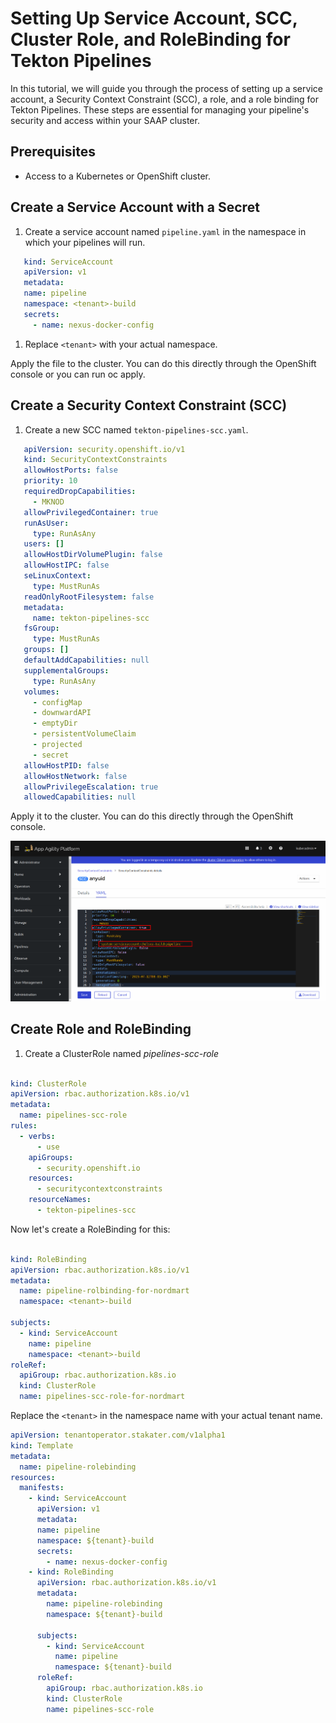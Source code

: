 # Setting Up Service Account, SCC, Cluster Role, and RoleBinding for Tekton Pipelines

In this tutorial, we will guide you through the process of setting up a service account, a Security Context Constraint (SCC), a role, and a role binding for Tekton Pipelines. These steps are essential for managing your pipeline's security and access within your SAAP cluster.

## Prerequisites

- Access to a Kubernetes or OpenShift cluster.

## Create a Service Account with a Secret

1. Create a service account named `pipeline.yaml` in the namespace in which your pipelines will run.

```yaml
   kind: ServiceAccount
   apiVersion: v1
   metadata:
   name: pipeline
   namespace: <tenant>-build
   secrets:
     - name: nexus-docker-config
```

1. Replace `<tenant>` with your actual namespace.

Apply the file to the cluster. You can do this directly through the OpenShift console or you can run oc apply.

## Create a Security Context Constraint (SCC)

1. Create a new SCC named `tekton-pipelines-scc.yaml`.

```yaml
   apiVersion: security.openshift.io/v1
   kind: SecurityContextConstraints
   allowHostPorts: false
   priority: 10
   requiredDropCapabilities:
     - MKNOD
   allowPrivilegedContainer: true
   runAsUser:
     type: RunAsAny
   users: []
   allowHostDirVolumePlugin: false
   allowHostIPC: false
   seLinuxContext:
     type: MustRunAs
   readOnlyRootFilesystem: false
   metadata:
     name: tekton-pipelines-scc
   fsGroup:
     type: MustRunAs
   groups: []
   defaultAddCapabilities: null
   supplementalGroups:
     type: RunAsAny
   volumes:
     - configMap
     - downwardAPI
     - emptyDir
     - persistentVolumeClaim
     - projected
     - secret
   allowHostPID: false
   allowHostNetwork: false
   allowPrivilegeEscalation: true
   allowedCapabilities: null
```

Apply it to the cluster. You can do this directly through the OpenShift console.
  
   ![SCC](images/allowpriv.png)

## Create Role and RoleBinding

1. Create a ClusterRole named *pipelines-scc-role*

```yaml

kind: ClusterRole
apiVersion: rbac.authorization.k8s.io/v1
metadata:
  name: pipelines-scc-role
rules:
  - verbs:
      - use
    apiGroups:
      - security.openshift.io
    resources:
      - securitycontextconstraints
    resourceNames:
      - tekton-pipelines-scc

```

Now let's create a RoleBinding for this:

```yaml

kind: RoleBinding
apiVersion: rbac.authorization.k8s.io/v1
metadata:
  name: pipeline-rolbinding-for-nordmart
  namespace: <tenant>-build

subjects:
  - kind: ServiceAccount
    name: pipeline
    namespace: <tenant>-build
roleRef:
  apiGroup: rbac.authorization.k8s.io
  kind: ClusterRole
  name: pipelines-scc-role-for-nordmart

```

Replace the `<tenant>` in the namespace name with your actual tenant name.

```yaml
apiVersion: tenantoperator.stakater.com/v1alpha1
kind: Template
metadata:
  name: pipeline-rolebinding
resources:
  manifests:
    - kind: ServiceAccount
      apiVersion: v1
      metadata:
      name: pipeline
      namespace: ${tenant}-build
      secrets:
        - name: nexus-docker-config
    - kind: RoleBinding
      apiVersion: rbac.authorization.k8s.io/v1
      metadata:
        name: pipeline-rolebinding
        namespace: ${tenant}-build

      subjects:
        - kind: ServiceAccount
          name: pipeline
          namespace: ${tenant}-build
      roleRef:
        apiGroup: rbac.authorization.k8s.io
        kind: ClusterRole
        name: pipelines-scc-role

```